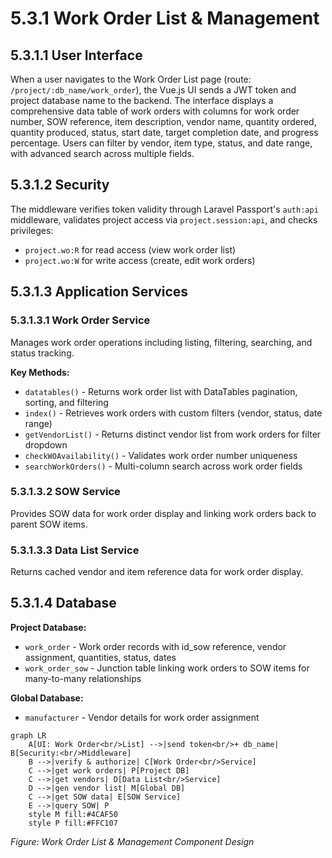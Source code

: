 # 5.3.1 Work Order List & Management

## 5.3.1.1 User Interface

When a user navigates to the Work Order List page (route: `/project/:db_name/work_order`), the Vue.js UI sends a JWT token and project database name to the backend. The interface displays a comprehensive data table of work orders with columns for work order number, SOW reference, item description, vendor name, quantity ordered, quantity produced, status, start date, target completion date, and progress percentage. Users can filter by vendor, item type, status, and date range, with advanced search across multiple fields.

## 5.3.1.2 Security

The middleware verifies token validity through Laravel Passport's `auth:api` middleware, validates project access via `project.session:api`, and checks privileges:
- `project.wo:R` for read access (view work order list)
- `project.wo:W` for write access (create, edit work orders)

## 5.3.1.3 Application Services

### 5.3.1.3.1 Work Order Service

Manages work order operations including listing, filtering, searching, and status tracking.

**Key Methods:**
- `datatables()` - Returns work order list with DataTables pagination, sorting, and filtering
- `index()` - Retrieves work orders with custom filters (vendor, status, date range)
- `getVendorList()` - Returns distinct vendor list from work orders for filter dropdown
- `checkWOAvailability()` - Validates work order number uniqueness
- `searchWorkOrders()` - Multi-column search across work order fields

### 5.3.1.3.2 SOW Service

Provides SOW data for work order display and linking work orders back to parent SOW items.

### 5.3.1.3.3 Data List Service

Returns cached vendor and item reference data for work order display.

## 5.3.1.4 Database

**Project Database:**
- `work_order` - Work order records with id_sow reference, vendor assignment, quantities, status, dates
- `work_order_sow` - Junction table linking work orders to SOW items for many-to-many relationships

**Global Database:**
- `manufacturer` - Vendor details for work order assignment

```mermaid
graph LR
    A[UI: Work Order<br/>List] -->|send token<br/>+ db_name| B[Security:<br/>Middleware]
    B -->|verify & authorize| C[Work Order<br/>Service]
    C -->|get work orders| P[Project DB]
    C -->|get vendors| D[Data List<br/>Service]
    D -->|gen vendor list| M[Global DB]
    C -->|get SOW data| E[SOW Service]
    E -->|query SOW| P
    style M fill:#4CAF50
    style P fill:#FFC107
```

*Figure: Work Order List & Management Component Design*
